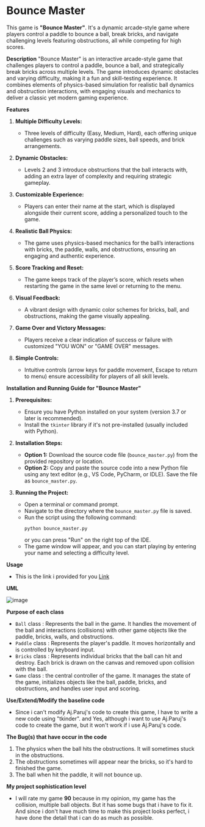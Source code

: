 # Bounce Master
This game is **"Bounce Master"**. It's a dynamic arcade-style game where players control a paddle to bounce a ball, break bricks, and navigate challenging levels featuring obstructions, all while competing for high scores.

**Description**
"Bounce Master" is an interactive arcade-style game that challenges players to control a paddle, bounce a ball, and strategically break bricks across multiple levels. The game introduces dynamic obstacles and varying difficulty, making it a fun and skill-testing experience. It combines elements of physics-based simulation for realistic ball dynamics and obstruction interactions, with engaging visuals and mechanics to deliver a classic yet modern gaming experience.


**Features**

1. **Multiple Difficulty Levels:**
   - Three levels of difficulty (Easy, Medium, Hard), each offering unique challenges such as varying paddle sizes, ball speeds, and brick arrangements.

2. **Dynamic Obstacles:**
   - Levels 2 and 3 introduce obstructions that the ball interacts with, adding an extra layer of complexity and requiring strategic gameplay.

3. **Customizable Experience:**
   - Players can enter their name at the start, which is displayed alongside their current score, adding a personalized touch to the game.

4. **Realistic Ball Physics:**
   - The game uses physics-based mechanics for the ball’s interactions with bricks, the paddle, walls, and obstructions, ensuring an engaging and authentic experience.

5. **Score Tracking and Reset:**
   - The game keeps track of the player’s score, which resets when restarting the game in the same level or returning to the menu.

6. **Visual Feedback:**
   - A vibrant design with dynamic color schemes for bricks, ball, and obstructions, making the game visually appealing.

7. **Game Over and Victory Messages:**
   - Players receive a clear indication of success or failure with customized "YOU WON" or "GAME OVER" messages.

8. **Simple Controls:**
   - Intuitive controls (arrow keys for paddle movement, Escape to return to menu) ensure accessibility for players of all skill levels.


**Installation and Running Guide for "Bounce Master"**


1. **Prerequisites:**
   - Ensure you have Python installed on your system (version 3.7 or later is recommended).
   - Install the `tkinter` library if it's not pre-installed (usually included with Python).


2. **Installation Steps:**
   - **Option 1:** Download the source code file (`bounce_master.py`) from the provided repository or location.
   - **Option 2:** Copy and paste the source code into a new Python file using any text editor (e.g., VS Code, PyCharm, or IDLE). Save the file as `bounce_master.py`.


3. **Running the Project:**
   - Open a terminal or command prompt.
   - Navigate to the directory where the `bounce_master.py` file is saved.
   - Run the script using the following command:
     ```
     python bounce_master.py
     ```
     or you can press "Run" on the right top of the IDE.
   - The game window will appear, and you can start playing by entering your name and selecting a difficulty level.


**Usage**
   - This is the link i provided for you 
     [Link](https://youtu.be/iBuUgoJDMdM?si=EjKNSjlS4Ls5oQI2)


**UML**

![image](https://github.com/user-attachments/assets/5120e7c9-8039-4bd7-81e7-1d5aa4392208)




**Purpose of each class**
   - `Ball` class : Represents the ball in the game. It handles the movement of the ball and interactions (collisions) with other game objects like the paddle, bricks, walls, and obstructions.
   - `Paddle` class : Represents the player's paddle. It moves horizontally and is controlled by keyboard input.
   - `Bricks` class : Represents individual bricks that the ball can hit and destroy. Each brick is drawn on the canvas and removed upon collision with the ball.
   - `Game` class : the central controller of the game. It manages the state of the game, initializes objects like the ball, paddle, bricks, and obstructions, and handles user input and scoring.


**Use/Extend/Modify the baseline code**
- Since i can't modify Aj.Paruj's code to create this game, I have to write a new code using "tkinder".
and Yes, although i want to use Aj.Paruj's code to create the game, but it won't work if i use Aj.Paruj's code.


**The Bug(s) that have occur in the code**
  1. The physics when the ball hits the obstructions. It will sometimes stuck in the obstructions.
  2. The obstructions sometimes will appear near the bricks, so it's hard to finished the game.
  3. The ball when hit the paddle, it will not bounce up.


**My project sophistication level**
- I will rate my game **90** because in my opinion, my game has the collision, multiple ball objects. But it has some bugs that i have to fix it. And since i don't have much time to make this project looks perfect, i have done the detail that i can do as much as possible.

